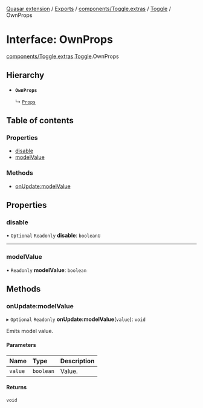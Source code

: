 [Quasar extension](../index.md) / [Exports](../modules.md) / [components/Toggle.extras](../modules/components_Toggle_extras.md) / [Toggle](../modules/components_Toggle_extras.Toggle.md) / OwnProps

# Interface: OwnProps

[components/Toggle.extras](../modules/components_Toggle_extras.md).[Toggle](../modules/components_Toggle_extras.Toggle.md).OwnProps

## Hierarchy

- **`OwnProps`**

  ↳ [`Props`](components_Toggle_extras.Toggle.Props.md)

## Table of contents

### Properties

- [disable](components_Toggle_extras.Toggle.OwnProps.md#disable)
- [modelValue](components_Toggle_extras.Toggle.OwnProps.md#modelvalue)

### Methods

- [onUpdate:modelValue](components_Toggle_extras.Toggle.OwnProps.md#onupdate:modelvalue)

## Properties

### disable

• `Optional` `Readonly` **disable**: `booleanU`

___

### modelValue

• `Readonly` **modelValue**: `boolean`

## Methods

### onUpdate:modelValue

▸ `Optional` `Readonly` **onUpdate:modelValue**(`value`): `void`

Emits model value.

#### Parameters

| Name | Type | Description |
| :------ | :------ | :------ |
| `value` | `boolean` | Value. |

#### Returns

`void`
